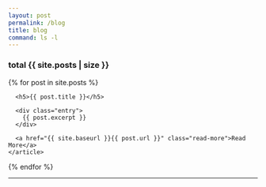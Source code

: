 ```yaml
---
layout: post
permalink: /blog
title: blog
command: ls -l
---
```


### total {{ site.posts | size }}
<div class="posts">
  {% for post in site.posts %}
    <article class="post">

      <h5>{{ post.title }}</h5>

      <div class="entry">
        {{ post.excerpt }}
      </div>

      <a href="{{ site.baseurl }}{{ post.url }}" class="read-more">Read More</a>
    </article>
  {% endfor %}
</div>

<hr>

